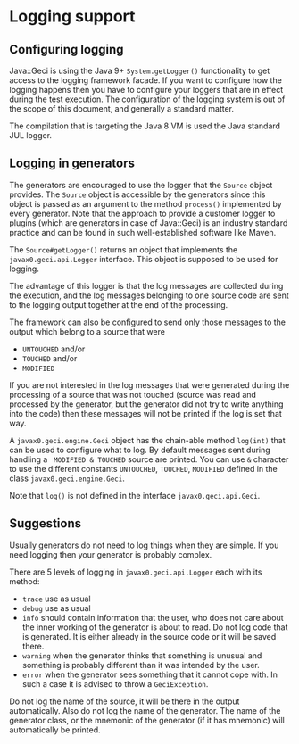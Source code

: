 # Logging support

## Configuring logging

Java::Geci is using the Java 9+ `System.getLogger()` functionality to get access to the logging framework facade.
If you want to configure how the logging happens then you have to configure your loggers that are in effect during the test execution.
The configuration of the logging system is out of the scope of this document, and generally a standard matter.

The compilation that is targeting the Java 8 VM is used the Java standard JUL logger.

## Logging in generators

The generators are encouraged to use the logger that the `Source` object provides.
The `Source` object is accessible by the generators since this object is passed as an argument to the method `process()` implemented by every generator.
Note that the approach to provide a customer logger to plugins (which are generators in case of Java::Geci) is an industry standard practice and can be found in such well-established software like Maven.

The `Source#getLogger()` returns an object that implements the `javax0.geci.api.Logger` interface.
This object is supposed to be used for logging.

The advantage of this logger is that the log messages are collected during the execution, and the log messages belonging to one source code are sent to the logging output together at the end of the processing.

The framework can also be configured to send only those messages to the output which belong to a source that were

* `UNTOUCHED` and/or
* `TOUCHED` and/or
* `MODIFIED`

If you are not interested in the log messages that were generated during the processing of a source that was not touched (source was read and processed by the generator, but the generator did not try to write anything into the code) then these messages will not be printed if the log is set that way.

A `javax0.geci.engine.Geci` object has the chain-able method `log(int)` that can be used to configure what to log.
By default messages sent during handling a ` MODIFIED & TOUCHED` source are printed.
You can use `&` character to use the different constants `UNTOUCHED`, `TOUCHED`, `MODIFIED` defined in the class `javax0.geci.engine.Geci`.

Note that `log()` is not defined in the interface `javax0.geci.api.Geci`.

## Suggestions

Usually generators do not need to log things when they are simple.
If you need logging then your generator is probably complex.

There are 5 levels of logging in `javax0.geci.api.Logger` each with its method:

* `trace` use as usual
* `debug` use as usual
* `info` should contain information that the user, who does not care about the inner working of the generator is about to read.
  Do not log code that is generated.
  It is either already in the source code or it will be saved there.
* `warning` when the generator thinks that something is unusual and something is probably different than it was intended by the user.
* `error` when the generator sees something that it cannot cope with.
  In such a case it is advised to throw a `GeciException`.

Do not log the name of the source, it will be there in the output automatically.
Also do not log the name of the generator.
The name of the generator class, or the mnemonic of the generator (if it has mnemonic) will automatically be printed.